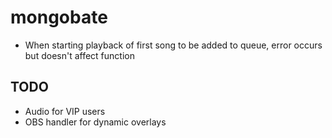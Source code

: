 # mongobate

- When starting playback of first song to be added to queue, error occurs but doesn't affect function

## TODO

- Audio for VIP users
- OBS handler for dynamic overlays
